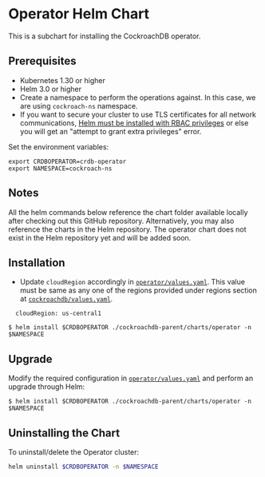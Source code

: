 # Operator Helm Chart

This is a subchart for installing the CockroachDB operator.

## Prerequisites

* Kubernetes 1.30 or higher
* Helm 3.0 or higher
* Create a namespace to perform the operations against. In this case, we are using `cockroach-ns` namespace.
* If you want to secure your cluster to use TLS certificates for all network communications, [Helm must be installed with RBAC privileges](https://helm.sh/docs/topics/rbac/) or else you will get an "attempt to grant extra privileges" error.

Set the environment variables:

``` shell
export CRDBOPERATOR=crdb-operator
export NAMESPACE=cockroach-ns
```

## Notes

All the helm commands below reference the chart folder available locally after checking out this GitHub repository. Alternatively, you may also reference the charts in the Helm repository.
The operator chart does not exist in the Helm repository yet and will be added soon.

## Installation
- Update `cloudRegion` accordingly in [`operator/values.yaml`](/cockroachdb-parent/charts/operator/values.yaml). This value must be same as any one of the regions provided under regions section at [`cockroachdb/values.yaml`](/cockroachdb-parent/charts/cockroachdb/values.yaml).

```
  cloudRegion: us-central1
```

```shell
$ helm install $CRDBOPERATOR ./cockroachdb-parent/charts/operator -n $NAMESPACE
```

## Upgrade

Modify the required configuration in [`operator/values.yaml`](/cockroachdb-parent/charts/operator/values.yaml) and perform an upgrade through Helm:

```shell
$ helm install $CRDBOPERATOR ./cockroachdb-parent/charts/operator -n $NAMESPACE
```

## Uninstalling the Chart

To uninstall/delete the Operator cluster:

```bash
helm uninstall $CRDBOPERATOR -n $NAMESPACE
```
